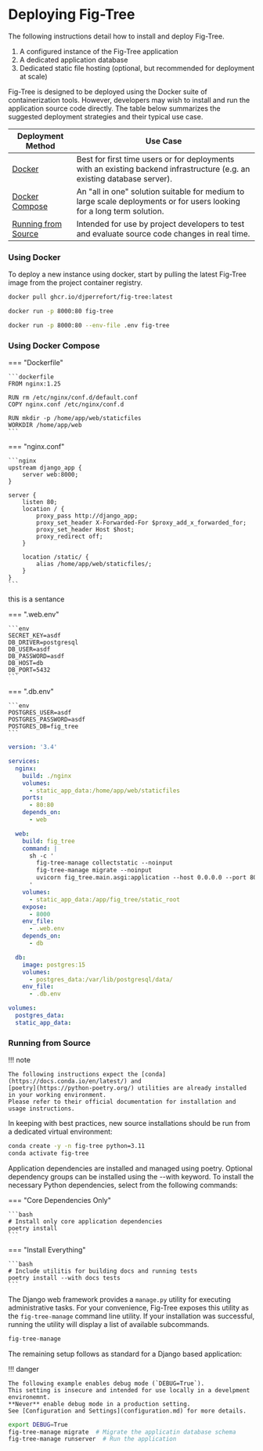 # Deploying Fig-Tree

The following instructions detail how to install and deploy Fig-Tree.


1. A configured instance of the Fig-Tree application
2. A dedicated application database
3. Dedicated static file hosting (optional, but recommended for deployment at scale)

Fig-Tree is designed to be deployed using the Docker suite of containerization tools.
However, developers may wish to install and run the application source code directly.
The table below summarizes the suggested deployment strategies and their typical use case.

| Deployment Method                           | Use Case                                                                                                                 |
|---------------------------------------------|--------------------------------------------------------------------------------------------------------------------------|
| [Docker](#using-docker)                     | Best for first time users or for deployments with an existing backend infrastructure (e.g. an existing database server). |
| [Docker Compose](#using-docker-compose)     | An "all in one" solution suitable for medium to large scale deployments or for users looking for a long term solution.   |
| [Running from Source](#running-from-source) | Intended for use by project developers to test and evaluate source code changes in real time.                            |


### Using Docker

To deploy a new instance using docker, start by pulling the latest Fig-Tree image from the project container registry.

```bash
docker pull ghcr.io/djperrefort/fig-tree:latest
```



```bash
docker run -p 8000:80 fig-tree
```

```bash
docker run -p 8000:80 --env-file .env fig-tree
```

### Using Docker Compose



=== "Dockerfile"

    ```dockerfile
    FROM nginx:1.25
    
    RUN rm /etc/nginx/conf.d/default.conf
    COPY nginx.conf /etc/nginx/conf.d
    
    RUN mkdir -p /home/app/web/staticfiles
    WORKDIR /home/app/web
    ```

=== "nginx.conf"

    ```nginx
    upstream django_app {
        server web:8000;
    }
    
    server {
        listen 80;
        location / {
            proxy_pass http://django_app;
            proxy_set_header X-Forwarded-For $proxy_add_x_forwarded_for;
            proxy_set_header Host $host;
            proxy_redirect off;
        }
    
        location /static/ {
            alias /home/app/web/staticfiles/;
        }
    }
    ```

this is a sentance

=== ".web.env"

    ```env
    SECRET_KEY=asdf
    DB_DRIVER=postgresql
    DB_USER=asdf
    DB_PASSWORD=asdf
    DB_HOST=db
    DB_PORT=5432
    ```

=== ".db.env"

    ```env
    POSTGRES_USER=asdf
    POSTGRES_PASSWORD=asdf
    POSTGRES_DB=fig_tree
    ```


```yaml
version: '3.4'

services:
  nginx:
    build: ./nginx
    volumes:
      - static_app_data:/home/app/web/staticfiles
    ports:
      - 80:80
    depends_on:
      - web

  web:
    build: fig_tree
    command: |
      sh -c '
        fig-tree-manage collectstatic --noinput
        fig-tree-manage migrate --noinput
        uvicorn fig_tree.main.asgi:application --host 0.0.0.0 --port 8000
      '
    volumes:
      - static_app_data:/app/fig_tree/static_root
    expose:
      - 8000
    env_file:
      - .web.env
    depends_on:
      - db

  db:
    image: postgres:15
    volumes:
      - postgres_data:/var/lib/postgresql/data/
    env_file:
      - .db.env

volumes:
  postgres_data:
  static_app_data:
```


### Running from Source

!!! note

    The following instructions expect the [conda](https://docs.conda.io/en/latest/) and 
    [poetry](https://python-poetry.org/) utilities are already installed in your working environment.
    Please refer to their official documentation for installation and usage instructions.

In keeping with best practices, new source installations should be run from a dedicated virtual environment:

```bash
conda create -y -n fig-tree python=3.11
conda activate fig-tree
```

Application dependencies are installed and managed using poetry.
Optional dependency groups can be installed using the --with keyword.
To install the necessary Python dependencies, select from the following commands:

=== "Core Dependencies Only"

    ```bash
    # Install only core application dependencies
    poetry install
    ```

=== "Install Everything"

    ```bash
    # Include utilitis for building docs and running tests
    poetry install --with docs tests
    ```

The Django web framework provides a `manage.py` utility for executing administrative tasks.
For your convenience, Fig-Tree exposes this utility as the `fig-tree-manage` command line utility.
If your installation was successful, running the utility will display a list of available subcommands.

```bash
fig-tree-manage
```

The remaining setup follows as standard for a Django based application:

!!! danger

    The following example enables debug mode (`DEBUG=True`).
    This setting is insecure and intended for use locally in a develpment environemnt.
    **Never** enable debug mode in a production setting.
    See [Configuration and Settings](configuration.md) for more details.

```bash
export DEBUG=True
fig-tree-manage migrate  # Migrate the applicatin database schema
fig-tree-manage runserver  # Run the application
```
